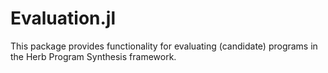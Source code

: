 # Evaluation.jl

This package provides functionality for evaluating (candidate) programs in the Herb Program Synthesis framework.
